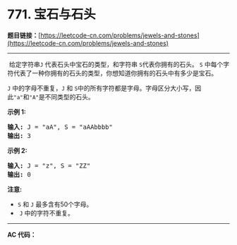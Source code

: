 # 771. 宝石与石头

**题目链接：**[https://leetcode-cn.com/problems/jewels-and-stones](https://leetcode-cn.com/problems/jewels-and-stones)

---

<div class="content__1Y2H">
 <div class="notranslate">
  <p>&nbsp;给定字符串<code>J</code>&nbsp;代表石头中宝石的类型，和字符串&nbsp;<code>S</code>代表你拥有的石头。&nbsp;<code>S</code>&nbsp;中每个字符代表了一种你拥有的石头的类型，你想知道你拥有的石头中有多少是宝石。</p> 
  <p><code>J</code>&nbsp;中的字母不重复，<code>J</code>&nbsp;和&nbsp;<code>S</code>中的所有字符都是字母。字母区分大小写，因此<code>"a"</code>和<code>"A"</code>是不同类型的石头。</p> 
  <p><strong>示例 1:</strong></p> 
  <pre class="language-text"><strong>输入:</strong> J = "aA", S = "aAAbbbb"
<strong>输出:</strong> 3
</pre> 
  <p><strong>示例 2:</strong></p> 
  <pre class="language-text"><strong>输入:</strong> J = "z", S = "ZZ"
<strong>输出:</strong> 0
</pre> 
  <p><strong>注意:</strong></p> 
  <ul> 
   <li><code>S</code>&nbsp;和&nbsp;<code>J</code>&nbsp;最多含有50个字母。</li> 
   <li>&nbsp;<code>J</code>&nbsp;中的字符不重复。</li> 
  </ul> 
 </div>
</div>

---

**AC 代码：**

```java

```